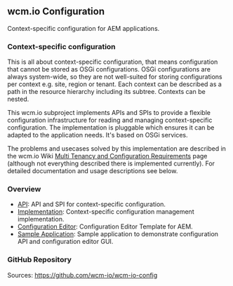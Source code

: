 ## wcm.io Configuration

Context-specific configuration for AEM applications.


### Context-specific configuration

This is all about context-specific configuration, that means configuration that cannot be stored as OSGi configurations. OSGi configurations are always system-wide, so they are not well-suited for storing configurations per context e.g. site, region or tenant. Each context can be described as a path in the resource hierarchy including its subtree. Contexts can be nested.

This wcm.io subproject implements APIs and SPIs to provide a flexible configuration infrastructure for reading and managing context-specific configuration. The implementation is pluggable which ensures it can be adapted to the application needs. It's based on OSGi services.

The problems and usecases solved by this implementation are described in the wcm.io Wiki [Multi Tenancy and Configuration Requirements][wiki-config-requirements] page (although not everything described there is implemented currently). For detailed documentation and usage descriptions see below.


### Overview

* [API](api/): API and SPI for context-specific configuration.
* [Implementation](core/): Context-specific configuration management implementation.
* [Configuration Editor](editor/): Configuration Editor Template for AEM.
* [Sample Application](http://wcm.io/samples/config-sample-app/): Sample application to demonstrate configuration API and configuration editor GUI.


[wiki-config-requirements]: https://wcm-io.atlassian.net/wiki/x/HIAH


### GitHub Repository

Sources: https://github.com/wcm-io/wcm-io-config

